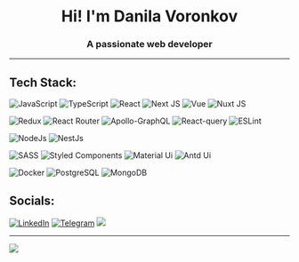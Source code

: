 <h1 align="center">Hi! I'm Danila Voronkov</h1>
<h3 align="center">A passionate web developer</h3>

---
## Tech Stack:
![JavaScript](https://img.shields.io/badge/javascript-%23323330.svg?style=for-the-badge&logo=javascript&logoColor=%23F7DF1E)
![TypeScript](https://img.shields.io/badge/typescript-%23007ACC.svg?style=for-the-badge&logo=typescript&logoColor=white)
![React](https://img.shields.io/badge/react-%2320232a.svg?style=for-the-badge&logo=react&logoColor=%2361DAFB)
![Next JS](https://img.shields.io/badge/Next-black?style=for-the-badge&logo=next.js&logoColor=white)
![Vue](https://img.shields.io/badge/Vue%20js-35495E?style=for-the-badge&logo=vuedotjs&logoColor=4FC08D)
![Nuxt JS](https://img.shields.io/badge/nuxt%20js-00C58E?style=for-the-badge&logo=nuxtdotjs&logoColor=white)

![Redux](https://img.shields.io/badge/redux-%23593d88.svg?style=for-the-badge&logo=redux&logoColor=white)
![React Router](https://img.shields.io/badge/React_Router-CA4245?style=for-the-badge&logo=react-router&logoColor=white)
![Apollo-GraphQL](https://img.shields.io/badge/-ApolloGraphQL-311C87?style=for-the-badge&logo=apollo-graphql)
![React-query](https://img.shields.io/badge/React_Query-FF4154?style=for-the-badge&logo=React_Query&logoColor=white)
![ESLint](https://img.shields.io/badge/ESLint-4B3263?style=for-the-badge&logo=eslint&logoColor=white)

![NodeJs](https://img.shields.io/badge/Node%20js-339933?style=for-the-badge&logo=nodedotjs&logoColor=white)
![NestJs](https://img.shields.io/badge/nestjs-E0234E?style=for-the-badge&logo=nestjs&logoColor=white)

![SASS](https://img.shields.io/badge/SASS-hotpink.svg?style=for-the-badge&logo=SASS&logoColor=white)
![Styled Components](https://img.shields.io/badge/styled--components-DB7093?style=for-the-badge&logo=styled-components&logoColor=white) 
![Material Ui](https://img.shields.io/badge/Material%20UI-007FFF?style=for-the-badge&logo=mui&logoColor=white) 
![Antd Ui](https://img.shields.io/badge/Ant%20Design-1890FF?style=for-the-badge&logo=antdesign&logoColor=white) 

![Docker](https://img.shields.io/badge/Docker-2CA5E0?style=for-the-badge&logo=docker&logoColor=white)
![PostgreSQL](https://img.shields.io/badge/PostgreSQL-316192?style=for-the-badge&logo=postgresql&logoColor=white)
![MongoDB](https://img.shields.io/badge/MongoDB-%234ea94b.svg?style=for-the-badge&logo=mongodb&logoColor=white)

## Socials:
[![LinkedIn](https://img.shields.io/badge/LinkedIn-0077B5?style=for-the-badge&logo=linkedin&logoColor=white)](https://linkedin.com/in/dapzer)
[![Telegram](https://img.shields.io/badge/Telegram-2CA5E0?style=for-the-badge&logo=telegram&logoColor=white)](https://t.me/dapzer)
<a href="mailto:danilavoronkov2002@gmail.com"><img src="https://img.shields.io/badge/Gmail-D14836?style=for-the-badge&logo=gmail&logoColor=white"></a>

---
[![](https://visitcount.itsvg.in/api?id=dapzer&icon=0&color=12)](https://visitcount.itsvg.in)
